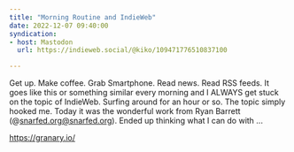 ```yaml
---
title: "Morning Routine and IndieWeb"
date: 2022-12-07 09:40:00
syndication: 
- host: Mastodon
  url: https://indieweb.social/@kiko/109471776510837100 

---
```


Get up. Make coffee. Grab Smartphone. Read news. Read RSS feeds. It goes like this or something similar every morning and I ALWAYS get stuck on the topic of IndieWeb. Surfing around for an hour or so. The topic simply hooked me. Today it was the wonderful work from Ryan Barrett (@snarfed.org@snarfed.org). Ended up thinking what I can do with ...

https://granary.io/
